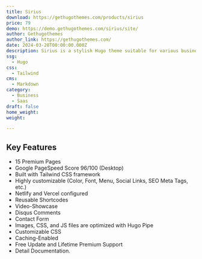 ```yaml
---
title: Sirius 
download: https://gethugothemes.com/products/sirius
price: 79
demo: https://demo.gethugothemes.com/sirius/site/
author: Gethugothemes
author_link: https://gethugothemes.com/
date: 2024-03-28T00:00:00.000Z
description: Sirius is a stylish Hugo theme suitable for various businesses, including SaaS, startups, and agencies. It comes with 15 well-designed pages, allowing you to create an impressive website that stands out from the competition.
ssg:
  - Hugo
css:
  - Tailwind
cms:
  - Markdown
category:
  - Business
  - Saas
draft: false
home_weight: 
weight: 

---
```


## Key Features

- 15 Premium Pages
- Google PageSpeed Score 96/100 (Desktop)
- Built with Tailwind CSS framework
- Highly customizable (Color, Font, Menu, Social Links, SEO Meta Tags, etc.)
- Netlify and Vercel configured
- Reusable Shortcodes
- Video-Showcase
- Disqus Comments
- Contact Form
- Images, CSS, and JS files are optimized with Hugo Pipe
- Customizable CSS
- Caching-Enabled
- Free Update and Lifetime Premium Support
- Detail Documentation.
